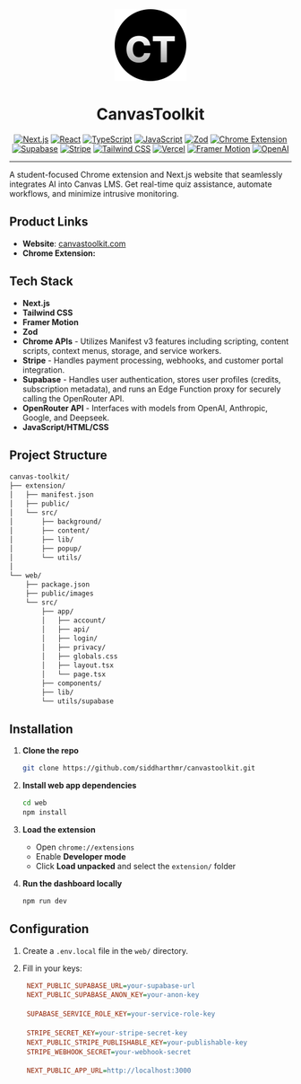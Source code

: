<div align="center">
  <img src="assets/logo.svg" alt="CanvasToolkit Logo" width="128"/>
</div>
<h1 align="center">CanvasToolkit</h1>
<div align="center">
  <a href="https://nextjs.org/" target="_blank" rel="noreferrer"><img src="https://img.shields.io/badge/Next.js-black?logo=next.js" alt="Next.js"></a>
  <a href="https://reactjs.org/" target="_blank" rel="noreferrer"><img src="https://img.shields.io/badge/React-20232A?logo=react&logoColor=61DAFB" alt="React"></a>
  <a href="https://www.typescriptlang.org/" target="_blank" rel="noreferrer"><img src="https://img.shields.io/badge/TypeScript-007ACC?logo=typescript&logoColor=white" alt="TypeScript"></a>
  <a href="https://developer.mozilla.org/en-US/docs/Web/JavaScript" target="_blank" rel="noreferrer"><img src="https://img.shields.io/badge/JavaScript-F7DF1E?logo=javascript&logoColor=black" alt="JavaScript"></a>
  <a href="https://zod.dev/" target="_blank" rel="noreferrer"><img src="https://img.shields.io/badge/Zod-000000?logo=zod&logoColor=white" alt="Zod"></a>
  <a href="https://developer.chrome.com/docs/extensions/" target="_blank" rel="noreferrer"><img src="https://img.shields.io/badge/Chrome--Extension-blue?logo=google-chrome" alt="Chrome Extension"></a>
  <a href="https://supabase.io/" target="_blank" rel="noreferrer"><img src="https://img.shields.io/badge/Supabase-3ECF8E?logo=supabase&logoColor=white" alt="Supabase"></a>
  <a href="https://stripe.com/" target="_blank" rel="noreferrer"><img src="https://img.shields.io/badge/Stripe-635BFF?logo=stripe&logoColor=white" alt="Stripe"></a>
  <a href="https://tailwindcss.com/" target="_blank" rel="noreferrer"><img src="https://img.shields.io/badge/Tailwind_CSS-38B2AC?logo=tailwind-css&logoColor=white" alt="Tailwind CSS"></a>
  <a href="https://vercel.com/" target="_blank" rel="noreferrer"><img src="https://img.shields.io/badge/Vercel-black?logo=vercel&logoColor=white" alt="Vercel"></a>
  <a href="https://www.framer.com/motion/" target="_blank" rel="noreferrer"><img src="https://img.shields.io/badge/Framer%20Motion-black?logo=framer&logoColor=white" alt="Framer Motion"></a>
  <a href="https://openai.com/" target="_blank" rel="noreferrer"><img src="https://img.shields.io/badge/OpenAI-412991?logo=openai&logoColor=white" alt="OpenAI"></a>
</div>

---

A student-focused Chrome extension and Next.js website that seamlessly integrates AI into Canvas LMS. Get real-time quiz assistance, automate workflows, and minimize intrusive monitoring.

## Product Links

-   **Website**: <a href="https://canvastoolkit.com" target="_blank">canvastoolkit.com</a>
-   **Chrome Extension:**

## Tech Stack

-   **Next.js**
-   **Tailwind CSS**
-   **Framer Motion**
-   **Zod**
-   **Chrome APIs** - Utilizes Manifest v3 features including scripting, content scripts, context menus, storage, and service workers.
-   **Stripe** - Handles payment processing, webhooks, and customer portal integration.
-   **Supabase** - Handles user authentication, stores user profiles (credits, subscription metadata), and runs an Edge Function proxy for securely calling the OpenRouter API.
-   **OpenRouter API** - Interfaces with models from OpenAI, Anthropic, Google, and Deepseek.
-   **JavaScript/HTML/CSS**

## Project Structure

```text
canvas-toolkit/
├── extension/
│   ├── manifest.json
│   ├── public/
│   └── src/
│       ├── background/
│       ├── content/
│       ├── lib/
│       ├── popup/
│       └── utils/
│
└── web/
    ├── package.json
    ├── public/images
    └── src/
        ├── app/
        │   ├── account/
        │   ├── api/
        │   ├── login/
        │   ├── privacy/
        │   ├── globals.css
        │   ├── layout.tsx
        │   └── page.tsx
        ├── components/
        ├── lib/
        └── utils/supabase
```

## Installation

1. **Clone the repo**

    ```bash
    git clone https://github.com/siddharthmr/canvastoolkit.git
    ```

2. **Install web app dependencies**

    ```bash
    cd web
    npm install
    ```

3. **Load the extension**

    - Open `chrome://extensions`
    - Enable **Developer mode**
    - Click **Load unpacked** and select the `extension/` folder

4. **Run the dashboard locally**

    ```bash
    npm run dev
    ```

## Configuration

1. Create a `.env.local` file in the `web/` directory.
2. Fill in your keys:

    ```ini
     NEXT_PUBLIC_SUPABASE_URL=your-supabase-url
     NEXT_PUBLIC_SUPABASE_ANON_KEY=your-anon-key

     SUPABASE_SERVICE_ROLE_KEY=your-service-role-key

     STRIPE_SECRET_KEY=your-stripe-secret-key
     NEXT_PUBLIC_STRIPE_PUBLISHABLE_KEY=your-publishable-key
     STRIPE_WEBHOOK_SECRET=your-webhook-secret

     NEXT_PUBLIC_APP_URL=http://localhost:3000
    ```
